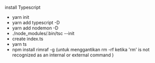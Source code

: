 install Typescript

- yarn init
- yarn add typescript -D
- yarn add nodemon -D
- ./node_modules/.bin/tsc --init
- create index.ts
- yarn ts
- npm install rimraf -g (untuk menggantikan rm -rf ketika
  'rm' is not recognized as an internal or external command
  )
